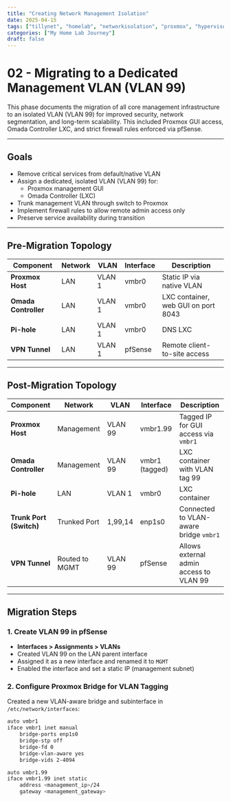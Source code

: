 ```yaml
---
title: "Creating Network Management Isolation"
date: 2025-04-15
tags: ["tillynet", "homelab", "networkisolation", "proxmox", "hypervisor", "vpn", "openvpn", "virtual_network"]
categories: ["My Home Lab Journey"]
draft: false
---
```


# 02 - Migrating to a Dedicated Management VLAN (VLAN 99)

This phase documents the migration of all core management infrastructure to an isolated VLAN (VLAN 99) for improved security, network segmentation, and long-term scalability. This included Proxmox GUI access, Omada Controller LXC, and strict firewall rules enforced via pfSense.

---

## Goals

- Remove critical services from default/native VLAN
- Assign a dedicated, isolated VLAN (VLAN 99) for:
  - Proxmox management GUI
  - Omada Controller (LXC)
- Trunk management VLAN through switch to Proxmox
- Implement firewall rules to allow remote admin access only
- Preserve service availability during transition

---

## Pre-Migration Topology

| Component         | Network | VLAN  | Interface | Description                        |
|------------------|---------|-------|-----------|------------------------------------|
| **Proxmox Host**  | LAN     | VLAN 1| vmbr0     | Static IP via native VLAN          |
| **Omada Controller** | LAN | VLAN 1| vmbr0     | LXC container, web GUI on port 8043|
| **Pi-hole**       | LAN     | VLAN 1| vmbr0     | DNS LXC                            |
| **VPN Tunnel**    | LAN     | VLAN 1| pfSense   | Remote client-to-site access       |

---

## Post-Migration Topology

| Component           | Network        | VLAN   | Interface     | Description                                  |
|--------------------|----------------|--------|---------------|----------------------------------------------|
| **Proxmox Host**    | Management     | VLAN 99| vmbr1.99      | Tagged IP for GUI access via `vmbr1`         |
| **Omada Controller**| Management     | VLAN 99| vmbr1 (tagged)| LXC container with VLAN tag 99               |
| **Pi-hole**         | LAN            | VLAN 1 | vmbr0         | LXC container                                |
| **Trunk Port (Switch)** | Trunked Port | 1,99,14| enp1s0         | Connected to VLAN-aware bridge `vmbr1`       |
| **VPN Tunnel**      | Routed to MGMT | VLAN 99| pfSense       | Allows external admin access to VLAN 99      |

---

## Migration Steps

### 1. Create VLAN 99 in pfSense

- **Interfaces > Assignments > VLANs**
- Created VLAN 99 on the LAN parent interface
- Assigned it as a new interface and renamed it to `MGMT`
- Enabled the interface and set a static IP (management subnet)

### 2. Configure Proxmox Bridge for VLAN Tagging

Created a new VLAN-aware bridge and subinterface in `/etc/network/interfaces`:

```bash
auto vmbr1
iface vmbr1 inet manual
    bridge-ports enp1s0
    bridge-stp off
    bridge-fd 0
    bridge-vlan-aware yes
    bridge-vids 2-4094

auto vmbr1.99
iface vmbr1.99 inet static
    address <management_ip>/24
    gateway <management_gateway>
